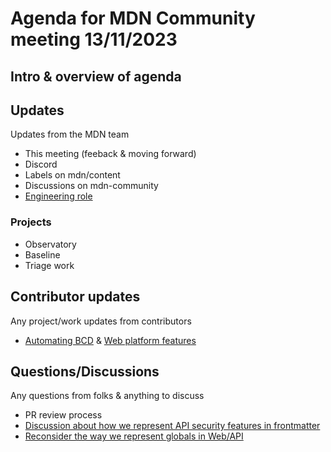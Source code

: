 # Agenda for MDN Community meeting 13/11/2023

## Intro & overview of agenda

## Updates

Updates from the MDN team

- This meeting (feeback & moving forward)
- Discord
- Labels on mdn/content
- Discussions on mdn-community
- [Engineering role](https://www.mozilla.org/en-US/careers/position/gh/5448569/)

### Projects

- Observatory
- Baseline
- Triage work

## Contributor updates

Any project/work updates from contributors

- [Automating BCD](https://github.com/openwebdocs/project/issues/168) & [Web platform features](https://github.com/openwebdocs/project/issues/169)

## Questions/Discussions

Any questions from folks & anything to discuss

- PR review process
- [Discussion about how we represent API security features in frontmatter](https://github.com/orgs/mdn/discussions/288)
- [Reconsider the way we represent globals in Web/API](https://github.com/orgs/mdn/discussions/360)
